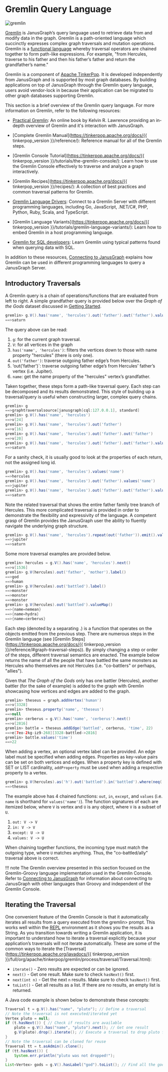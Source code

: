 Gremlin Query Language
======================

![gremlin](https://tinkerpop.apache.org/docs/3.2.9/images/gremlin-logo.png)

[Gremlin](https://tinkerpop.apache.org/gremlin.html) is JanusGraph’s
query language used to retrieve data from and modify data in the graph.
Gremlin is a path-oriented language which succinctly expresses complex
graph traversals and mutation operations. Gremlin is a [functional
language](https://en.wikipedia.org/wiki/Functional_programming) whereby
traversal operators are chained together to form path-like expressions.
For example, "from Hercules, traverse to his father and then his
father’s father and return the grandfather’s name."

Gremlin is a component of [Apache
TinkerPop](https://tinkerpop.apache.org). It is developed independently
from JanusGraph and is supported by most graph databases. By building
applications on top of JanusGraph through the Gremlin query language,
users avoid vendor-lock in because their application can be migrated to
other graph databases supporting Gremlin.

This section is a brief overview of the Gremlin query language. For more
information on Gremlin, refer to the following resources:

- [Practical Gremlin](https://kelvinlawrence.net/book/Gremlin-Graph-Guide.html): An online book by Kelvin R. Lawrence providing an in-depth overview of Gremlin and it's interaction with JanusGraph.

- [Complete Gremlin Manual](https://tinkerpop.apache.org/docs/{{ tinkerpop_version }}/reference/): Reference manual for all of the Gremlin steps.

- [Gremlin Console Tutorial](https://tinkerpop.apache.org/docs/{{ tinkerpop_version }}/tutorials/the-gremlin-console/): Learn how to use the Gremlin Console effectively to traverse and analyze a graph interactively.

- [Gremlin Recipes](https://tinkerpop.apache.org/docs/{{ tinkerpop_version }}/recipes/): A collection of best practices and common traversal patterns for Gremlin.

- [Gremlin Language Drivers](https://tinkerpop.apache.org/index.html#language-drivers):
    Connect to a Gremlin Server with different programming languages,
    including Go, JavaScript, .NET/C\#, PHP, Python, Ruby, Scala, and
    TypeScript.

- [Gremlin Language Variants](https://tinkerpop.apache.org/docs/{{ tinkerpop_version }}/tutorials/gremlin-language-variants/): Learn how to embed Gremlin in a host programming language.

- [Gremlin for SQL developers](http://sql2gremlin.com): Learn Gremlin
    using typical patterns found when querying data with SQL.

In addition to these resources, [Connecting to JanusGraph](../connecting/index.md) explains how Gremlin
can be used in different programming languages to query a JanusGraph
Server.

Introductory Traversals
-----------------------

A Gremlin query is a chain of operations/functions that are evaluated
from left to right. A simple grandfather query is provided below over
the *Graph of the Gods* dataset discussed in [Getting Started](../index.md#getting-started).
```groovy
gremlin> g.V().has('name', 'hercules').out('father').out('father').values('name')
==>saturn
```

The query above can be read:

1.  `g`: for the current graph traversal.
2.  `V`: for all vertices in the graph
3.  `has('name', 'hercules')`: filters the vertices down to those with name property "hercules" (there is only one).
4.  `out('father')`: traverse outgoing father edge’s from Hercules.
5.  ‘out('father')\`: traverse outgoing father edge’s from Hercules’ father’s vertex (i.e. Jupiter).
6.  `name`: get the name property of the "hercules" vertex’s grandfather.

Taken together, these steps form a path-like traversal query. Each step
can be decomposed and its results demonstrated. This style of building
up a traversal/query is useful when constructing larger, complex query
chains.

```groovy
gremlin> g
==>graphtraversalsource[janusgraph[cql:127.0.0.1], standard]
gremlin> g.V().has('name', 'hercules')
==>v[24]
gremlin> g.V().has('name', 'hercules').out('father')
==>v[16]
gremlin> g.V().has('name', 'hercules').out('father').out('father')
==>v[20]
gremlin> g.V().has('name', 'hercules').out('father').out('father').values('name')
==>saturn
```

For a sanity check, it is usually good to look at the properties of each
return, not the assigned long id.
```groovy
gremlin> g.V().has('name', 'hercules').values('name')
==>hercules
gremlin> g.V().has('name', 'hercules').out('father').values('name')
==>jupiter
gremlin> g.V().has('name', 'hercules').out('father').out('father').values('name')
==>saturn
```

Note the related traversal that shows the entire father family tree
branch of Hercules. This more complicated traversal is provided in order
to demonstrate the flexibility and expressivity of the language. A
competent grasp of Gremlin provides the JanusGraph user the ability to
fluently navigate the underlying graph structure.
```groovy
gremlin> g.V().has('name', 'hercules').repeat(out('father')).emit().values('name')
==>jupiter
==>saturn
```

Some more traversal examples are provided below.
```groovy
gremlin> hercules = g.V().has('name', 'hercules').next()
==>v[1536]
gremlin> g.V(hercules).out('father', 'mother').label()
==>god
==>human
gremlin> g.V(hercules).out('battled').label()
==>monster
==>monster
==>monster
gremlin> g.V(hercules).out('battled').valueMap()
==>{name=nemean}
==>{name=hydra}
==>{name=cerberus}
```
Each step (denoted by a separating .) is a function that operates on the objects emitted from the previous step. There are numerous steps in the Gremlin language (see [Gremlin Steps](https://tinkerpop.apache.org/docs/{{ tinkerpop_version }}/reference/#graph-traversal-steps)). By simply changing a step or order of the steps, different traversal semantics are enacted. The example below returns the name of all the people that have battled the same monsters as Hercules who themselves are not Hercules (i.e. "co-battlers" or perhaps, "allies").

Given that *The Graph of the Gods* only has one battler (Hercules),
another battler (for the sake of example) is added to the graph with
Gremlin showcasing how vertices and edges are added to the graph.
```groovy
gremlin> theseus = graph.addVertex('human')
==>v[3328]
gremlin> theseus.property('name', 'theseus')
==>null
gremlin> cerberus = g.V().has('name', 'cerberus').next()
==>v[2816]
gremlin> battle = theseus.addEdge('battled', cerberus, 'time', 22)
==>e[7eo-2kg-iz9-268][3328-battled->2816]
gremlin> battle.values('time')
==>22
```

When adding a vertex, an optional vertex label can be provided. An edge
label must be specified when adding edges. Properties as key-value pairs
can be set on both vertices and edges. When a property key is defined
with SET or LIST cardinality, `addProperty` must be used when adding a
respective property to a vertex.
```groovy
gremlin> g.V(hercules).as('h').out('battled').in('battled').where(neq('h')).values('name')
==>theseus
```

The example above has 4 chained functions: `out`, `in`, `except`, and
`values` (i.e. `name` is shorthand for `values('name')`). The function
signatures of each are itemized below, where `V` is vertex and `U` is
any object, where `V` is a subset of `U`.

1.  `out: V -> V`
2.  `in: V -> V`
3.  `except: U -> U`
4.  `values: V -> U`

When chaining together functions, the incoming type must match the
outgoing type, where `U` matches anything. Thus, the "co-battled/ally"
traversal above is correct.

!!! note
    The Gremlin overview presented in this section focused on the
    Gremlin-Groovy language implementation used in the Gremlin Console.
    Refer to [Connecting to JanusGraph](../connecting/index.md) for information about connecting to
    JanusGraph with other languages than Groovy and independent of the
    Gremlin Console.

Iterating the Traversal
-----------------------

One convenient feature of the Gremlin Console is that it automatically iterates all results from a query executed from the gremlin> prompt. This works well within the [REPL](https://en.wikipedia.org/wiki/Read%E2%80%93eval%E2%80%93print_loop) environment as it shows you the results as a String. As you transition towards writing a Gremlin application, it is important to understand how to iterate a traversal explicitly because your application’s traversals will not iterate automatically. These are some of the common ways to iterate the [Traversal](https://tinkerpop.apache.org/javadocs/{{ tinkerpop_version }}/full/org/apache/tinkerpop/gremlin/process/traversal/Traversal.html):

- `iterate()` - Zero results are expected or can be ignored.
- `next()` - Get one result. Make sure to check `hasNext()` first.
- `next(int n)` - Get the next `n` results. Make sure to check `hasNext()` first.
- `toList()` - Get all results as a list. If there are no results, an empty list is returned.

A Java code example is shown below to demonstrate these concepts:
```java
Traversal t = g.V().has("name", "pluto"); // Define a traversal
// Note the traversal is not executed/iterated yet
Vertex pluto = null;
if (t.hasNext()) { // Check if results are available
    pluto = g.V().has("name", "pluto").next(); // Get one result
    g.V(pluto).drop().iterate(); // Execute a traversal to drop pluto from graph
}
// Note the traversal can be cloned for reuse
Traversal tt = t.asAdmin().clone();
if (tt.hasNext()) {
    System.err.println("pluto was not dropped!");
}
List<Vertex> gods = g.V().hasLabel("god").toList(); // Find all the gods
```
